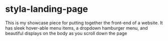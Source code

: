 # styla-landing-page

This is my showcase piece for putting together the front-end of a website. It has sleek hover-able menu items, a dropdown hamburger menu, and beautiful displays on the body as you scroll down the page

